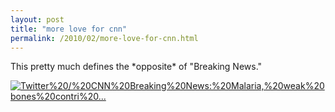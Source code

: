 ```yaml
---
layout: post
title: "more love for cnn"
permalink: /2010/02/more-love-for-cnn.html
---
```


<p>This pretty much defines the *opposite* of "Breaking News."</p>

<p><a href="http://twitter.com/cnnbrk/status/9196083434"><img src="https://stuff.sippey.com/snaps/2010/02/Twitter___CNN_Breaking_News__Malaria%2C_weak_bones_contri_...-20100216-105625.jpg" alt="Twitter%20/%20CNN%20Breaking%20News:%20Malaria,%20weak%20bones%20contri%20..."/></a></p>


